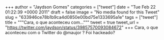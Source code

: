 
+++
author = "Jaydson Gomes"
categories = ["tweet"]
date = "Tue Feb 22 01:22:39 +0000 2011"
draft = false
image = "No media found for this Tweet"
slug = "633946ce78b1b9ca4d0850e00bd75e1333695a1e"
tags = ["tweet"]
title = """Cara, o que aconteceu com..."""
tweet = true
tweet_url = "https://twitter.com/jaydson/status/39857570093084672"
+++
Cara, o que aconteceu com o Twitter do @maujor ? Foi hackeado?
